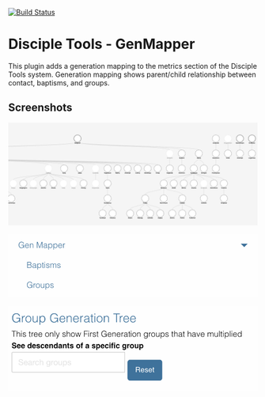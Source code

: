 [![Build Status](https://travis-ci.com/DiscipleTools/disciple-tools-genmapper.svg?branch=master)](https://travis-ci.com/DiscipleTools/disciple-tools-genmapper)

# Disciple Tools - GenMapper

This plugin adds a generation mapping to the metrics section of the Disciple Tools system. Generation mapping shows parent/child relationship between contact, baptisms, and groups.

## Screenshots

![sample gen map](https://raw.githubusercontent.com/DiscipleTools/disciple-tools-genmapper/master/documentation/genmapper-1.png)

![sample gen map](https://raw.githubusercontent.com/DiscipleTools/disciple-tools-genmapper/master/documentation/genmapper-2.png)

![sample gen map](https://raw.githubusercontent.com/DiscipleTools/disciple-tools-genmapper/master/documentation/genmapper-3.png)
